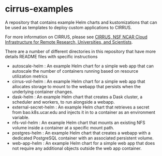# cirrus-examples
A repository that contains example Helm charts and kustomizations that can be used as templates to deploy custom applications to CIRRUS.

For more information on CIRRUS, please see [CIRRUS, NSF NCAR Cloud Infrastructure for Remote Research, Universities, and Scientists](https://ncar-hpc-docs.readthedocs.io/en/latest/compute-systems/cirrus/). 

There are a number of different directories in this repository that have more details README files with specific instructions

  - autoscale-helm : An example Helm chart for a simple web app that can autoscale the number of containers running based on resource utilization metrics
  - cirrus-vol-helm : An example Helm chart for a simple web app that allocates storage to mount to the webapp that persists when the underlying container changes. 
  - dask-helm : An example Helm chart that creates a Dask cluster, a scheduler and workers, to run alongside a webapp.
  - external-secret-helm : An example Helm chart that retrieves a secret from bao.k8s.ucar.edu and injects it in to a container as an environment variable.
  - nfs-vol-helm : An example Helm chart that mounts an existing NFS volume inside a container at a specific mount path.
  - postgres-helm : An example Helm chart that creates a webapp with a dedicated PostgreSQL container with an associated persistent volume.
  - web-app-helm : An example Helm chart for a simple web app that does not require any additional objects outside the web app container. 
